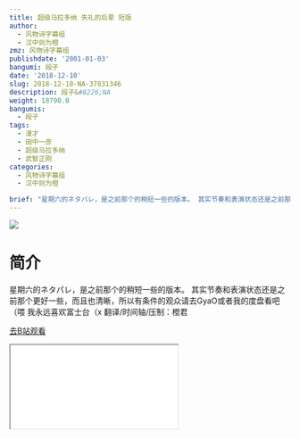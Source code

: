 ```yaml
---
title: 超级马拉多纳 失礼的后辈 短版
author:
  - 风物诗字幕组
  - 汉中则为橙
zmz: 风物诗字幕组
publishdate: '2001-01-03'
bangumi: 段子
date: '2018-12-10'
slug: 2018-12-10-NA-37831346
description: 段子&#8226;NA
weight: 18790.0
bangumis:
  - 段子
tags:
  - 漫才
  - 田中一彦
  - 超级马拉多纳
  - 武智正刚
categories:
  - 风物诗字幕组
  - 汉中则为橙

brief: "星期六的ネタパレ，是之前那个的稍短一些的版本。 其实节奏和表演状态还是之前那个更好一些，而且也清晰，所以有条件的观众请去GyaO或者我的度盘看吧（喂 我永远喜欢富士台（x 翻译/时间轴/压制：橙君"
---
```

![](https://i.imgur.com/OU3DfNM.jpg)
# 简介  
星期六的ネタパレ，是之前那个的稍短一些的版本。
其实节奏和表演状态还是之前那个更好一些，而且也清晰，所以有条件的观众请去GyaO或者我的度盘看吧（喂
我永远喜欢富士台（x
翻译/时间轴/压制：橙君  

[去B站观看](https://www.bilibili.com/video/av37831346/)
<div class ="resp-container"><iframe class="testiframe" src="//player.bilibili.com/player.html?aid=37831346"", scrolling="no", allowfullscreen="true" > </iframe></div> 
